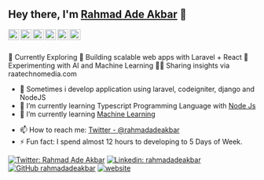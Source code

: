 ## Hey there, I'm [Rahmad Ade Akbar](https://raatechnomedia.com) 👋

<a href="https://twitter.com/rahmadadeakbar">
  <img align="left" alt="Ade's Twitter" width="22px" src="https://cdn.jsdelivr.net/npm/simple-icons@v3/icons/twitter.svg" />
</a>
<a href="https://www.linkedin.com/in/rahmadadeakbar/">
  <img align="left" alt="Ade's Linkdein" width="22px" src="https://cdn.jsdelivr.net/npm/simple-icons@v3/icons/linkedin.svg" />
</a>
<a href="https://github.com/rahmadadeakbar">
  <img align="left" alt="Ade's Github" width="22px" src="https://cdn.jsdelivr.net/npm/simple-icons@v3/icons/github.svg" />
</a>
<a href="https://web.facebook.com/rahmadadeakbar/">
  <img align="left" alt="Ade's Facebook" width="22px" src="https://cdn.jsdelivr.net/npm/simple-icons@v3/icons/facebook.svg" />
</a>
<a href="https://www.youtube.com/c/rahmadadeakbar">
  <img align="left" alt="Ade's Youtube" width="22px" src="https://cdn.jsdelivr.net/npm/simple-icons@v3/icons/youtube.svg" />
</a>
<a href="https://www.instagram.com/rhmdadeakbar">
  <img align="left" alt="Ade's Instagram" width="22px" src="https://cdn.jsdelivr.net/npm/simple-icons@v3/icons/instagram.svg" />
</a>
<br/>
<br/>

🧠 Currently Exploring
🧩 Building scalable web apps with Laravel + React
🤖 Experimenting with AI and Machine Learning
🧑‍🏫 Sharing insights via raatechnomedia.com

- 🚀 Sometimes i develop application using laravel, codeigniter, django and NodeJS
- 🌱 I’m currently learning Typescript Programming Language with [Node Js](https://nodejs.org/en)
- 🌱 I’m currently learning [Machine Learning](https://www.kaggle.com/rahmadadeakbar)
<!-- - 👯 I’m looking to collaborate on [Blog](https://raatechnomedia.com) -->
<!-- - 💬 Ask me about Laravel or any tech related stuff. -->
- 📫 How to reach me: [Twitter - @rahmadadeakbar](https://twitter.com/rahmadadeakbar)
- ⚡ Fun fact: I spend almost 12 hours to developing to 5 Days of Week.

[![Twitter: Rahmad Ade Akbar](https://img.shields.io/twitter/follow/rahmadadeakbar?style=social)](https://twitter.com/rahmadadeakbar)
[![Linkedin: rahmadadeakbar](https://img.shields.io/badge/-rahmadadeakbar-blue?style=flat-square&logo=Linkedin&logoColor=white&link=https://www.linkedin.com/in/rahmad-ade-akbar-28006b141/)](https://www.linkedin.com/in/rahmad-ade-akbar-28006b141/)
[![GitHub rahmadadeakbar](https://img.shields.io/github/followers/rahmadadeakbar?label=follow&style=social)](https://github.com/rahmadadeakbar)
[![website](https://img.shields.io/badge/Blog-raatechnomedia.com-00747a?color=19726a&logo=google-chrome&logoColor=white)](https://raatechnomedia.com)


